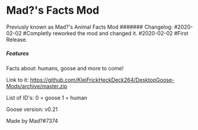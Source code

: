 # Mad?'s Facts Mod
Previusly known as Mad?'s Animal Facts Mod
####### Changelog:
#2020-02-02
#Completly reworked the mod and changed it.
#2020-02-02
#First Release.

##### Features ######
Facts about: humans, goose and more to come!

Link to it: https://github.com/KleiFrickHeckDeck264/DesktopGoose-Mods/archive/master.zip

List of ID's: 0 = goose  1 = human

Goose version: v0.21

Made by Mad?#7374
